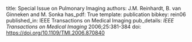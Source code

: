 title: Special Issue on Pulmonary Imaging
authors: J.M. Reinhardt, B. van Ginneken and M. Sonka
has_pdf: True
template: publication
bibkey: rein06
published_in: IEEE Transactions on Medical Imaging
pub_details: <i>IEEE Transactions on Medical Imaging</i> 2006;25:381-384
doi: https://doi.org/10.1109/TMI.2006.870840
